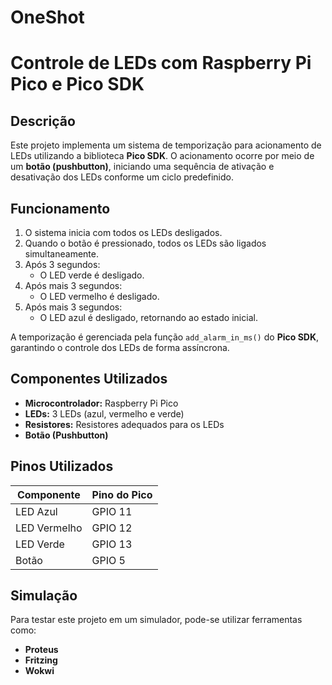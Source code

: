 # OneShot

# Controle de LEDs com Raspberry Pi Pico e Pico SDK

## Descrição
Este projeto implementa um sistema de temporização para acionamento de LEDs utilizando a biblioteca **Pico SDK**. O acionamento ocorre por meio de um **botão (pushbutton)**, iniciando uma sequência de ativação e desativação dos LEDs conforme um ciclo predefinido.

## Funcionamento
1. O sistema inicia com todos os LEDs desligados.
2. Quando o botão é pressionado, todos os LEDs são ligados simultaneamente.
3. Após 3 segundos:
   - O LED verde é desligado.
4. Após mais 3 segundos:
   - O LED vermelho é desligado.
5. Após mais 3 segundos:
   - O LED azul é desligado, retornando ao estado inicial.

A temporização é gerenciada pela função `add_alarm_in_ms()` do **Pico SDK**, garantindo o controle dos LEDs de forma assíncrona.

## Componentes Utilizados
- **Microcontrolador:** Raspberry Pi Pico
- **LEDs:** 3 LEDs (azul, vermelho e verde)
- **Resistores:** Resistores adequados para os LEDs
- **Botão (Pushbutton)**

## Pinos Utilizados
| Componente | Pino do Pico |
|------------|-------------|
| LED Azul   | GPIO 11     |
| LED Vermelho | GPIO 12   |
| LED Verde  | GPIO 13     |
| Botão     | GPIO 5      |


## Simulação
Para testar este projeto em um simulador, pode-se utilizar ferramentas como:
- **Proteus**
- **Fritzing**
- **Wokwi**


